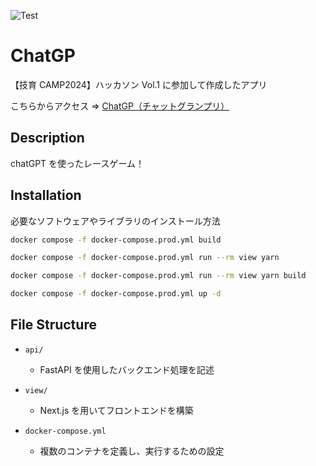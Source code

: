 ![Test](https://github.com/sharehouse-sanhaimu/ChatGP/actions/workflows/build_test.yml/badge.svg)

# ChatGP

【技育 CAMP2024】ハッカソン Vol.1 に参加して作成したアプリ

こちらからアクセス ⇒ [ChatGP（チャットグランプリ）](https://chatgp.nosse.net/)

## Description

chatGPT を使ったレースゲーム！

## Installation

必要なソフトウェアやライブラリのインストール方法

```bash
docker compose -f docker-compose.prod.yml build

docker compose -f docker-compose.prod.yml run --rm view yarn

docker compose -f docker-compose.prod.yml run --rm view yarn build

docker compose -f docker-compose.prod.yml up -d
```

## File Structure

- `api/`

  - FastAPI を使用したバックエンド処理を記述

- `view/`

  - Next.js を用いてフロントエンドを構築


- `docker-compose.yml`
  - 複数のコンテナを定義し、実行するための設定

